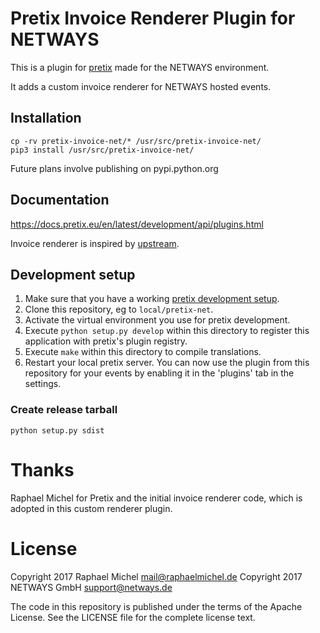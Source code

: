 # Pretix Invoice Renderer Plugin for NETWAYS

This is a plugin for [pretix](https://github.com/pretix/pretix) made for the NETWAYS environment.

It adds a custom invoice renderer for NETWAYS hosted events.


## Installation

```
cp -rv pretix-invoice-net/* /usr/src/pretix-invoice-net/
pip3 install /usr/src/pretix-invoice-net/
```

Future plans involve publishing on pypi.python.org

## Documentation

https://docs.pretix.eu/en/latest/development/api/plugins.html

Invoice renderer is inspired by [upstream](https://github.com/pretix/pretix/blob/master/src/pretix/base/invoice.py).

## Development setup

1. Make sure that you have a working [pretix development setup](https://docs.pretix.eu/en/latest/development/setup.html).
2. Clone this repository, eg to ``local/pretix-net``.
3. Activate the virtual environment you use for pretix development.
4. Execute ``python setup.py develop`` within this directory to register this application with pretix's plugin registry.
5. Execute ``make`` within this directory to compile translations.
6. Restart your local pretix server. You can now use the plugin from this repository for your events by enabling it in
   the 'plugins' tab in the settings.

### Create release tarball

```
python setup.py sdist
```

# Thanks

Raphael Michel for Pretix and the initial invoice renderer code, which is adopted in this custom renderer plugin.

# License


Copyright 2017 Raphael Michel <mail@raphaelmichel.de>
Copyright 2017 NETWAYS GmbH <support@netways.de>

The code in this repository is published under the terms of the Apache License.
See the LICENSE file for the complete license text.

